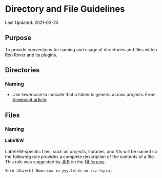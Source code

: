 # Directory and File Guidelines

Last Updated: 2021-03-23

## Purpose
To provide conventions for naming and usage of directories and files within Rxn Rover and its plugins.

## Directories

### Naming

- Use lowercase to indicate that a folder is generic across projects. From [Viewpoint article](https://www.viewpointusa.com/TM/ar/organization-and-naming-for-labview-projects/).

## Files

### Naming
#### LabVIEW

LabVIEW-specific files, such as projects, libraries, and VIs will be named so the following rule provides a complete description of the contents of a file. This rule was suggested by [JÞB](https://forums.ni.com/t5/user/viewprofilepage/user-id/123634) on the [NI forums](https://forums.ni.com/t5/LabVIEW/Naming-conventions/m-p/2198748/highlight/true?profile.language=en#M704033).

`Verb [Adverb] Noun.xxx in yyy.lvlib on zzz.lvproj`